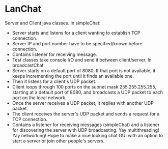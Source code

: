 # LanChat
Server and Client java classes.
In simpleChat:
 - Server starts and listens for a client wanting to establish TCP connection.
 - Server IP and port number have to be specified/known before connection.
 - Contains listener for receiving message.
 - Test classes take console I/O and send it between client/server.
In broadcastChat:
 - Server starts on a default port of 8080.  If that port is not available, it keeps incrementing
   the port until it finds an available one. 
 - Then it listens for a client's UDP packet.
 - Client loops through 100 ports on the subnet mask 255.255.255.255, starting at a default
   port of 8080, and broadcasts a UDP packet to each port on the local network.
 - Once the server receives a UDP packet, it replies with another UDP packet.
 - The client receives the server's UDP packet and sends a request for a TCP connection.
 - Contains a listener for receiving messages (simpleChat) and a listener for discovering
   the server with UDP broadcasting.
Yay multithreading!
Yay networking!
Hope to make a nice looking chat GUI with an option to start a server or join other people's servers.
